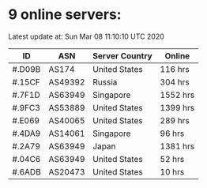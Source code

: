 # 9 online servers:

Latest update at: Sun Mar 08 11:10:10 UTC 2020

| ID | ASN | Server Country | Online |
| -- | --- | -------------- | ------ |
| #.D09B | AS174 | United States | 116 hrs |
| #.15CF | AS49392 | Russia | 304 hrs |
| #.7F1D | AS63949 | Singapore | 1552 hrs |
| #.9FC3 | AS53889 | United States | 1399 hrs |
| #.E069 | AS40065 | United States | 289 hrs |
| #.4DA9 | AS14061 | Singapore | 96 hrs |
| #.2A79 | AS63949 | Japan | 1381 hrs |
| #.04C6 | AS63949 | United States | 52 hrs |
| #.6ADB | AS20473 | United States | 10 hrs |

